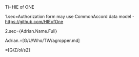 Ti=HIE of ONE

1.sec=Authorization form may use CommonAccord data model - <a href="https://github.com/HIEofOne"> https://github.com/HIEofOne</a>

2.sec={Adrian.Name.Full}

Adrian.=[G/U/Who/TW/agropper.md]

=[G/Z/ol/s2]


